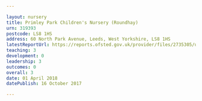 ```yaml
---

layout: nursery
title: Primley Park Children's Nursery (Roundhay)
urn: 319393
postcode: LS8 1HS
address: 60 North Park Avenue, Leeds, West Yorkshire, LS8 1HS
latestReportUrl: https://reports.ofsted.gov.uk/provider/files/2735305/urn/319393.pdf
teaching: 3
development: 0
leadership: 3
outcomes: 0
overall: 3
date: 01 April 2018 
datePublish: 16 October 2017

---
```

